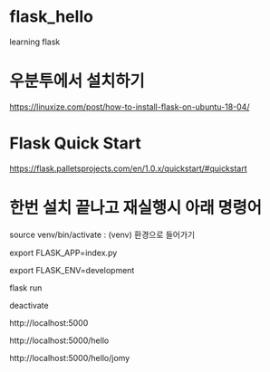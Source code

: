 # flask_hello
learning flask

# 우분투에서 설치하기
https://linuxize.com/post/how-to-install-flask-on-ubuntu-18-04/

# Flask Quick Start
https://flask.palletsprojects.com/en/1.0.x/quickstart/#quickstart

# 한번 설치 끝나고 재실행시 아래 명령어
source venv/bin/activate  : (venv) 환경으로 들어가기 

export FLASK_APP=index.py 

export FLASK_ENV=development 

flask run 

deactivate 


http://localhost:5000

http://localhost:5000/hello

http://localhost:5000/hello/jomy
